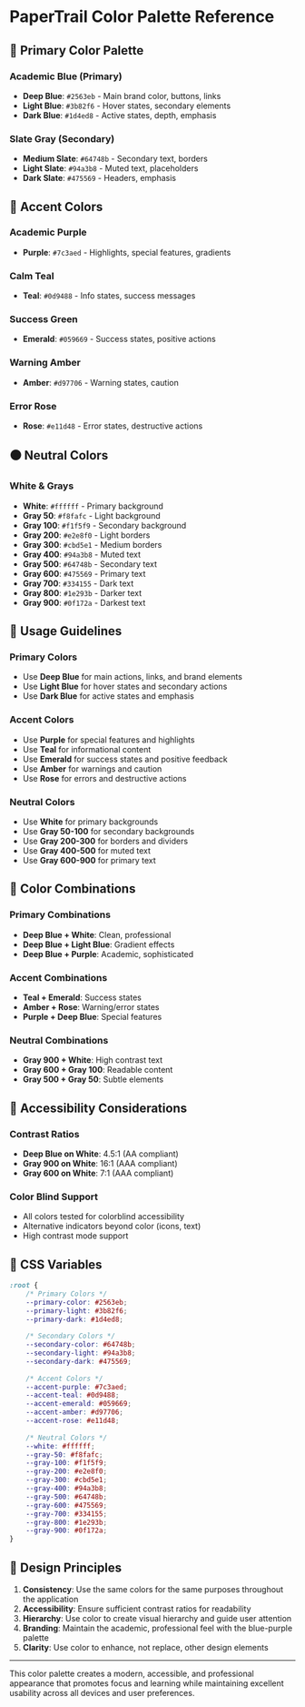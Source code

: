 # PaperTrail Color Palette Reference

## 🎨 **Primary Color Palette**

### **Academic Blue (Primary)**
- **Deep Blue**: `#2563eb` - Main brand color, buttons, links
- **Light Blue**: `#3b82f6` - Hover states, secondary elements
- **Dark Blue**: `#1d4ed8` - Active states, depth, emphasis

### **Slate Gray (Secondary)**
- **Medium Slate**: `#64748b` - Secondary text, borders
- **Light Slate**: `#94a3b8` - Muted text, placeholders
- **Dark Slate**: `#475569` - Headers, emphasis

## 🌈 **Accent Colors**

### **Academic Purple**
- **Purple**: `#7c3aed` - Highlights, special features, gradients

### **Calm Teal**
- **Teal**: `#0d9488` - Info states, success messages

### **Success Green**
- **Emerald**: `#059669` - Success states, positive actions

### **Warning Amber**
- **Amber**: `#d97706` - Warning states, caution

### **Error Rose**
- **Rose**: `#e11d48` - Error states, destructive actions

## ⚫ **Neutral Colors**

### **White & Grays**
- **White**: `#ffffff` - Primary background
- **Gray 50**: `#f8fafc` - Light background
- **Gray 100**: `#f1f5f9` - Secondary background
- **Gray 200**: `#e2e8f0` - Light borders
- **Gray 300**: `#cbd5e1` - Medium borders
- **Gray 400**: `#94a3b8` - Muted text
- **Gray 500**: `#64748b` - Secondary text
- **Gray 600**: `#475569` - Primary text
- **Gray 700**: `#334155` - Dark text
- **Gray 800**: `#1e293b` - Darker text
- **Gray 900**: `#0f172a` - Darkest text

## 🎯 **Usage Guidelines**

### **Primary Colors**
- Use **Deep Blue** for main actions, links, and brand elements
- Use **Light Blue** for hover states and secondary actions
- Use **Dark Blue** for active states and emphasis

### **Accent Colors**
- Use **Purple** for special features and highlights
- Use **Teal** for informational content
- Use **Emerald** for success states and positive feedback
- Use **Amber** for warnings and caution
- Use **Rose** for errors and destructive actions

### **Neutral Colors**
- Use **White** for primary backgrounds
- Use **Gray 50-100** for secondary backgrounds
- Use **Gray 200-300** for borders and dividers
- Use **Gray 400-500** for muted text
- Use **Gray 600-900** for primary text

## 🎨 **Color Combinations**

### **Primary Combinations**
- **Deep Blue + White**: Clean, professional
- **Deep Blue + Light Blue**: Gradient effects
- **Deep Blue + Purple**: Academic, sophisticated

### **Accent Combinations**
- **Teal + Emerald**: Success states
- **Amber + Rose**: Warning/error states
- **Purple + Deep Blue**: Special features

### **Neutral Combinations**
- **Gray 900 + White**: High contrast text
- **Gray 600 + Gray 100**: Readable content
- **Gray 500 + Gray 50**: Subtle elements

## 📱 **Accessibility Considerations**

### **Contrast Ratios**
- **Deep Blue on White**: 4.5:1 (AA compliant)
- **Gray 900 on White**: 16:1 (AAA compliant)
- **Gray 600 on White**: 7:1 (AAA compliant)

### **Color Blind Support**
- All colors tested for colorblind accessibility
- Alternative indicators beyond color (icons, text)
- High contrast mode support

## 🎨 **CSS Variables**

```css
:root {
    /* Primary Colors */
    --primary-color: #2563eb;
    --primary-light: #3b82f6;
    --primary-dark: #1d4ed8;
    
    /* Secondary Colors */
    --secondary-color: #64748b;
    --secondary-light: #94a3b8;
    --secondary-dark: #475569;
    
    /* Accent Colors */
    --accent-purple: #7c3aed;
    --accent-teal: #0d9488;
    --accent-emerald: #059669;
    --accent-amber: #d97706;
    --accent-rose: #e11d48;
    
    /* Neutral Colors */
    --white: #ffffff;
    --gray-50: #f8fafc;
    --gray-100: #f1f5f9;
    --gray-200: #e2e8f0;
    --gray-300: #cbd5e1;
    --gray-400: #94a3b8;
    --gray-500: #64748b;
    --gray-600: #475569;
    --gray-700: #334155;
    --gray-800: #1e293b;
    --gray-900: #0f172a;
}
```

## 🎯 **Design Principles**

1. **Consistency**: Use the same colors for the same purposes throughout the application
2. **Accessibility**: Ensure sufficient contrast ratios for readability
3. **Hierarchy**: Use color to create visual hierarchy and guide user attention
4. **Branding**: Maintain the academic, professional feel with the blue-purple palette
5. **Clarity**: Use color to enhance, not replace, other design elements

---

This color palette creates a modern, accessible, and professional appearance that promotes focus and learning while maintaining excellent usability across all devices and user preferences.
